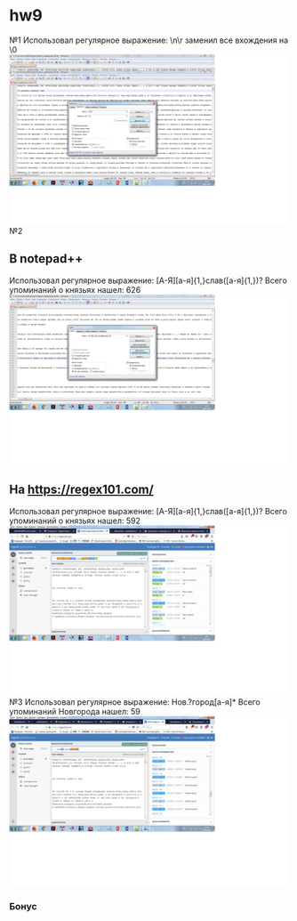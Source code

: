 # hw9
№1
Использовал регулярное выражение: \n\r заменил все вхождения на \0
![](https://github.com/anatolydontsov/hw9/blob/master/10.png)
№2
## В notepad++ 
Использовал регулярное выражение: [А-Я][а-я]{1,}слав([а-я]{1,})? Всего упоминаний о князьях нашел: 626
![](https://github.com/anatolydontsov/hw9/blob/master/11.1.png)
## На https://regex101.com/
Использовал регулярное выражение: [А-Я][а-я]{1,}слав([а-я]{1,})? Всего упоминаний о князьях нашел: 592
![](https://github.com/anatolydontsov/hw9/blob/master/11.png)
№3
Использовал регулярное выражение: Нов.?город[а-я]* Всего упоминаний Новгорода нашел: 59
![](https://github.com/anatolydontsov/hw9/blob/master/12.png)
### Бонус
